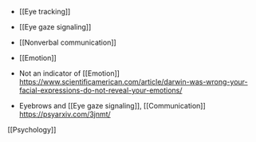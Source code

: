 - [[Eye tracking]]
- [[Eye gaze signaling]]
- [[Nonverbal communication]]
- [[Emotion]]

- Not an indicator of [[Emotion]] https://www.scientificamerican.com/article/darwin-was-wrong-your-facial-expressions-do-not-reveal-your-emotions/

- Eyebrows and [[Eye gaze signaling]], [[Communication]] https://psyarxiv.com/3jnmt/

[[Psychology]]
